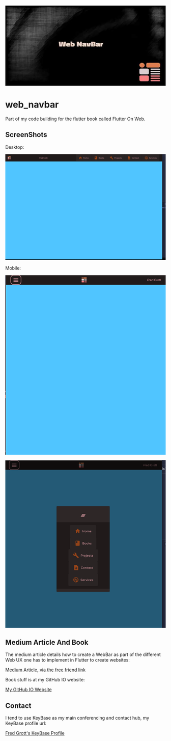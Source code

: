 ![image header](./media/repo-image-header.jpg)

# web_navbar

Part of my code building for the flutter book called Flutter On Web.

## ScreenShots

Desktop:

![desktop](./media/desk.png)

Mobile:

![mobile one](./media/mobile-one.png)

![mobile two](./media/mobile-two.png)

## Medium Article And Book

The medium article details how to create a WebBar as part of the different Web UX one has to implement in Flutter to create websites:

[Medium Article, via the free friend link]()


Book stuff is at my GitHub IO website:

[My GitHub IO Website](https://fredgrott.github.io)



## Contact

I tend to use KeyBase as my main conferencing and contact hub, my KeyBase profile url:

[Fred Grott's KeyBase Profile](https://keybase.io/fredgrott)


